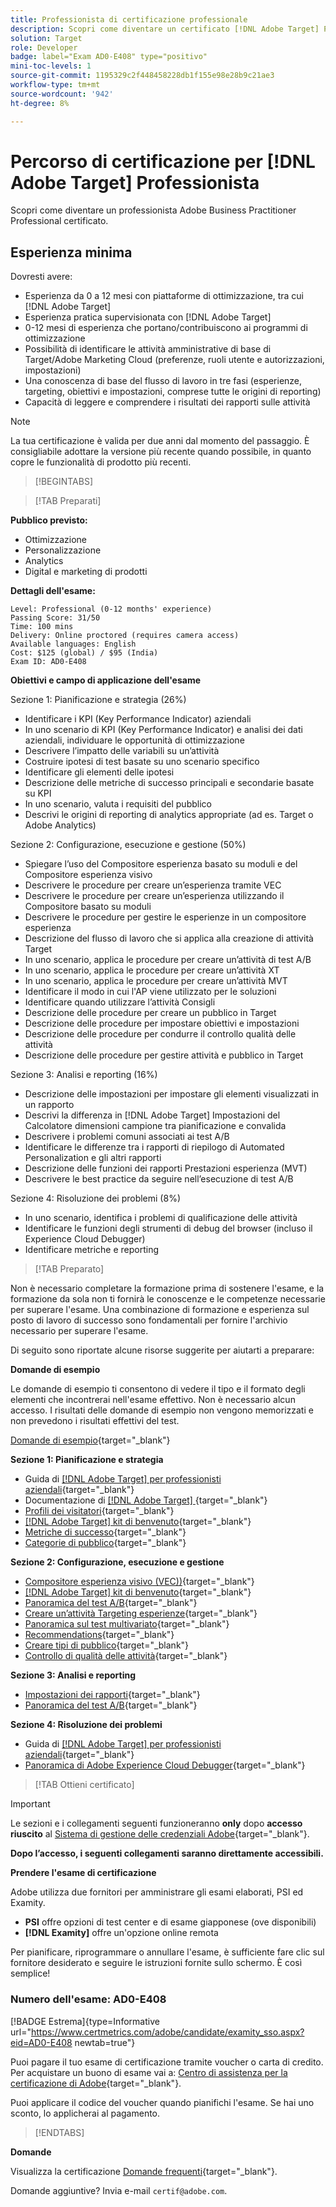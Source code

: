 ```yaml
---
title: Professionista di certificazione professionale
description: Scopri come diventare un certificato [!DNL Adobe Target] Professionista di Business Practice.
solution: Target
role: Developer
badge: label="Exam AD0-E408" type="positivo"
mini-toc-levels: 1
source-git-commit: 1195329c2f448458228db1f155e98e28b9c21ae3
workflow-type: tm+mt
source-wordcount: '942'
ht-degree: 8%

---
```


# Percorso di certificazione per [!DNL Adobe Target] Professionista

Scopri come diventare un professionista Adobe Business Practitioner Professional certificato.

## Esperienza minima

Dovresti avere:

* Esperienza da 0 a 12 mesi con piattaforme di ottimizzazione, tra cui [!DNL Adobe Target]
* Esperienza pratica supervisionata con [!DNL Adobe Target]
* 0-12 mesi di esperienza che portano/contribuiscono ai programmi di ottimizzazione
* Possibilità di identificare le attività amministrative di base di Target/Adobe Marketing Cloud (preferenze, ruoli utente e autorizzazioni, impostazioni)
* Una conoscenza di base del flusso di lavoro in tre fasi (esperienze, targeting, obiettivi e impostazioni, comprese tutte le origini di reporting)
* Capacità di leggere e comprendere i risultati dei rapporti sulle attività

>[!NOTE]
>
>La tua certificazione è valida per due anni dal momento del passaggio. È consigliabile adottare la versione più recente quando possibile, in quanto copre le funzionalità di prodotto più recenti.

>[!BEGINTABS]

>[!TAB Preparati]

**Pubblico previsto:**

* Ottimizzazione
* Personalizzazione
* Analytics
* Digital e marketing di prodotti

**Dettagli dell&#39;esame:**

```
Level: Professional (0-12 months' experience)
Passing Score: 31/50
Time: 100 mins
Delivery: Online proctored (requires camera access)
Available languages: English
Cost: $125 (global) / $95 (India)
Exam ID: AD0-E408
```

**Obiettivi e campo di applicazione dell&#39;esame**

Sezione 1: Pianificazione e strategia (26%)

* Identificare i KPI (Key Performance Indicator) aziendali
* In uno scenario di KPI (Key Performance Indicator) e analisi dei dati aziendali, individuare le opportunità di ottimizzazione
* Descrivere l’impatto delle variabili su un’attività
* Costruire ipotesi di test basate su uno scenario specifico
* Identificare gli elementi delle ipotesi
* Descrizione delle metriche di successo principali e secondarie basate su KPI
* In uno scenario, valuta i requisiti del pubblico
* Descrivi le origini di reporting di analytics appropriate (ad es. Target o Adobe Analytics)

Sezione 2: Configurazione, esecuzione e gestione (50%)

* Spiegare l’uso del Compositore esperienza basato su moduli e del Compositore esperienza visivo
* Descrivere le procedure per creare un’esperienza tramite VEC
* Descrivere le procedure per creare un’esperienza utilizzando il Compositore basato su moduli
* Descrivere le procedure per gestire le esperienze in un compositore esperienza
* Descrizione del flusso di lavoro che si applica alla creazione di attività Target
* In uno scenario, applica le procedure per creare un’attività di test A/B
* In uno scenario, applica le procedure per creare un’attività XT
* In uno scenario, applica le procedure per creare un’attività MVT
* Identificare il modo in cui l&#39;AP viene utilizzato per le soluzioni
* Identificare quando utilizzare l’attività Consigli
* Descrizione delle procedure per creare un pubblico in Target
* Descrizione delle procedure per impostare obiettivi e impostazioni
* Descrizione delle procedure per condurre il controllo qualità delle attività
* Descrizione delle procedure per gestire attività e pubblico in Target

Sezione 3: Analisi e reporting (16%)

* Descrizione delle impostazioni per impostare gli elementi visualizzati in un rapporto
* Descrivi la differenza in [!DNL Adobe Target] Impostazioni del Calcolatore dimensioni campione tra pianificazione e convalida
* Descrivere i problemi comuni associati ai test A/B
* Identificare le differenze tra i rapporti di riepilogo di Automated Personalization e gli altri rapporti
* Descrizione delle funzioni dei rapporti Prestazioni esperienza (MVT)
* Descrivere le best practice da seguire nell’esecuzione di test A/B

Sezione 4: Risoluzione dei problemi (8%)

* In uno scenario, identifica i problemi di qualificazione delle attività
* Identificare le funzioni degli strumenti di debug del browser (incluso il Experience Cloud Debugger)
* Identificare metriche e reporting

>[!TAB Preparato]

Non è necessario completare la formazione prima di sostenere l&#39;esame, e la formazione da sola non ti fornirà le conoscenze e le competenze necessarie per superare l&#39;esame. Una combinazione di formazione e esperienza sul posto di lavoro di successo sono fondamentali per fornire l&#39;archivio necessario per superare l&#39;esame.

Di seguito sono riportate alcune risorse suggerite per aiutarti a preparare:

**Domande di esempio**

Le domande di esempio ti consentono di vedere il tipo e il formato degli elementi che incontrerai nell&#39;esame effettivo. Non è necessario alcun accesso. I risultati delle domande di esempio non vengono memorizzati e non prevedono i risultati effettivi del test.

[Domande di esempio](https://scorpion.caveon.com/launchpad/ad0-e408-adobe-target-business-practitioner-professional-copy-5axknr){target="_blank"}

**Sezione 1: Pianificazione e strategia**

* Guida di [[!DNL Adobe Target]  per professionisti aziendali](https://experienceleague.adobe.com/docs/target/using/target-home.html?lang=it){target="_blank"}
* Documentazione di [[!DNL Adobe Target] ](https://experienceleague.adobe.com/docs/target.html?lang=en){target="_blank"}
* [Profili dei visitatori](https://experienceleague.adobe.com/docs/target/using/audiences/visitor-profiles/visitor-profile.html?lang=it){target="_blank"}
* [[!DNL Adobe Target] kit di benvenuto](https://experienceleague.adobe.com/docs/target/using/introduction/welcome/target-welcome-kit.html?lang=en){target="_blank"}
* [Metriche di successo](https://experienceleague.adobe.com/docs/target/using/activities/success-metrics/success-metrics.html?lang=en){target="_blank"}
* [Categorie di pubblico](https://experienceleague.adobe.com/docs/target/using/audiences/create-audiences/categories-audiences/target-rules.html?lang=en){target="_blank"}

**Sezione 2: Configurazione, esecuzione e gestione**

* [Compositore esperienza visivo (VEC))](https://experienceleague.adobe.com/docs/target/using/experiences/vec/visual-experience-composer.html?lang=en){target="_blank"}
* [[!DNL Adobe Target] kit di benvenuto](https://experienceleague.adobe.com/docs/target/using/introduction/welcome/target-welcome-kit.html?lang=en){target="_blank"}
* [Panoramica del test A/B](https://experienceleague.adobe.com/docs/target/using/activities/abtest/test-ab.html?lang=en){target="_blank"}
* [Creare un’attività Targeting esperienze](https://experienceleague.adobe.com/docs/target/using/activities/experience-targeting/create-targeting/xt-create.html?lang=en){target="_blank"}
* [Panoramica sul test multivariato](https://experienceleague.adobe.com/docs/target/using/activities/multivariate-test/multivariate-testing.html?lang=en){target="_blank"}
* [Recommendations](https://experienceleague.adobe.com/docs/target/using/recommendations/recommendations.html?lang=en){target="_blank"}
* [Creare tipi di pubblico](https://experienceleague.adobe.com/docs/target/using/audiences/create-audiences/audiences.html?lang=it){target="_blank"}
* [Controllo di qualità delle attività](https://experienceleague.adobe.com/docs/target/using/activities/activity-qa/activity-qa.html?lang=en){target="_blank"}

**Sezione 3: Analisi e reporting**

* [Impostazioni dei rapporti](https://experienceleague.adobe.com/docs/target/using/reports/settings/report-settings.html?lang=en){target="_blank"}
* [Panoramica del test A/B](https://experienceleague.adobe.com/docs/target/using/activities/abtest/test-ab.html?lang=en){target="_blank"}

**Sezione 4: Risoluzione dei problemi**

* Guida di [[!DNL Adobe Target]  per professionisti aziendali](https://experienceleague.adobe.com/docs/target/using/target-home.html?lang=it){target="_blank"}
* [Panoramica di Adobe Experience Cloud Debugger](https://experienceleague.adobe.com/docs/debugger/using/experience-cloud-debugger.html?lang=it){target="_blank"}

>[!TAB Ottieni certificato]

>[!IMPORTANT]
>
>Le sezioni e i collegamenti seguenti funzioneranno **only**  dopo **accesso riuscito** al [Sistema di gestione delle credenziali Adobe](http://www.certmetrics.com/adobe){target="_blank"}.

**Dopo l’accesso, i seguenti collegamenti saranno direttamente accessibili.**

**Prendere l&#39;esame di certificazione**

Adobe utilizza due fornitori per amministrare gli esami elaborati, PSI ed Examity.

* **PSI** offre opzioni di test center e di esame giapponese (ove disponibili)
* **[!DNL Examity]** offre un&#39;opzione online remota

Per pianificare, riprogrammare o annullare l&#39;esame, è sufficiente fare clic sul fornitore desiderato e seguire le istruzioni fornite sullo schermo. È così semplice!

### Numero dell&#39;esame: AD0-E408

[!BADGE Estrema]{type=Informative url="https://www.certmetrics.com/adobe/candidate/examity_sso.aspx?eid=AD0-E408 newtab=true"}

Puoi pagare il tuo esame di certificazione tramite voucher o carta di credito. Per acquistare un buono di esame vai a: [Centro di assistenza per la certificazione di Adobe](https://market.xvoucher.com/adobe/global){target="_blank"}.

Puoi applicare il codice del voucher quando pianifichi l&#39;esame. Se hai uno sconto, lo applicherai al pagamento.

>[!ENDTABS]

**Domande**

Visualizza la certificazione [Domande frequenti](https://experienceleague.adobe.com/docs/certification/certification/faq.html?lang=en){target="_blank"}.

Domande aggiuntive? Invia e-mail `certif@adobe.com`.
